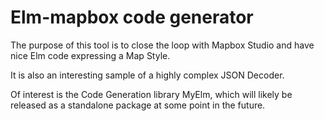 # Elm-mapbox code generator

The purpose of this tool is to close the loop with Mapbox Studio and have nice Elm code expressing a Map Style.

It is also an interesting sample of a highly complex JSON Decoder.

Of interest is the Code Generation library MyElm, which will likely be released as a standalone package at some point in the future.
